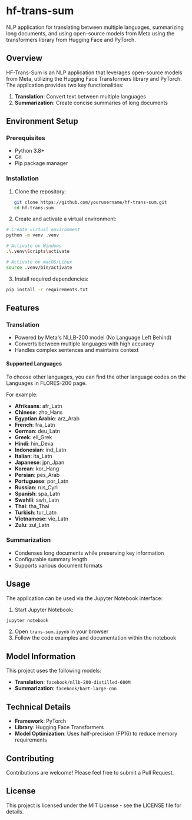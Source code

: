 # hf-trans-sum

NLP application for translating between multiple languages, summarizing long documents, and using open-source models from Meta using the transformers library from Hugging Face and PyTorch.

## Overview

HF-Trans-Sum is an NLP application that leverages open-source models from Meta, utilizing the Hugging Face Transformers library and PyTorch. The application provides two key functionalities:

1. **Translation**: Convert text between multiple languages
2. **Summarization**: Create concise summaries of long documents

## Environment Setup

### Prerequisites

- Python 3.8+
- Git
- Pip package manager

### Installation

1. Clone the repository:
   
```bash
   git clone https://github.com/yourusername/hf-trans-sum.git
   cd hf-trans-sum
```

2. Create and activate a virtual environment:

```bash
# Create virtual environment
python -m venv .venv

# Activate on Windows
.\.venv\Scripts\activate

# Activate on macOS/Linux
source .venv/bin/activate
```

3. Install required dependencies:

```bash
pip install -r requirements.txt
```

## Features

### Translation

- Powered by Meta's NLLB-200 model (No Language Left Behind)
- Converts between multiple languages with high accuracy
- Handles complex sentences and maintains context

#### Supported Languages

To choose other languages, you can find the other language codes on the Languages in FLORES-200 page.

For example:

- **Afrikaans**: afr_Latn  
- **Chinese**: zho_Hans  
- **Egyptian Arabic**: arz_Arab  
- **French**: fra_Latn  
- **German**: deu_Latn  
- **Greek**: ell_Grek  
- **Hindi**: hin_Deva  
- **Indonesian**: ind_Latn  
- **Italian**: ita_Latn  
- **Japanese**: jpn_Jpan  
- **Korean**: kor_Hang  
- **Persian**: pes_Arab  
- **Portuguese**: por_Latn  
- **Russian**: rus_Cyrl  
- **Spanish**: spa_Latn  
- **Swahili**: swh_Latn  
- **Thai**: tha_Thai  
- **Turkish**: tur_Latn  
- **Vietnamese**: vie_Latn  
- **Zulu**: zul_Latn  

### Summarization

- Condenses long documents while preserving key information
- Configurable summary length
- Supports various document formats

## Usage

The application can be used via the Jupyter Notebook interface:

1. Start Jupyter Notebook:

```bash
jupyter notebook
```

2. Open `trans-sum.ipynb` in your browser
3. Follow the code examples and documentation within the notebook

## Model Information

This project uses the following models:

- **Translation**: `facebook/nllb-200-distilled-600M`
- **Summarization**: `facebook/bart-large-cnn`

## Technical Details

- **Framework**: PyTorch  
- **Library**: Hugging Face Transformers  
- **Model Optimization**: Uses half-precision (FP16) to reduce memory requirements  

## Contributing

Contributions are welcome! Please feel free to submit a Pull Request.

## License

This project is licensed under the MIT License - see the LICENSE file for details.
